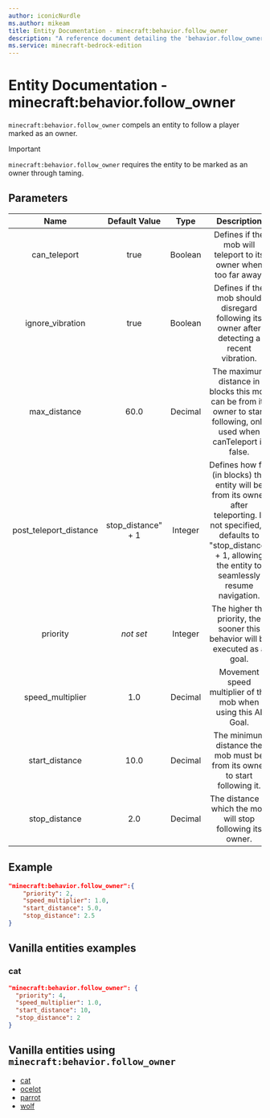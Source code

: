 ```yaml
---
author: iconicNurdle
ms.author: mikeam
title: Entity Documentation - minecraft:behavior.follow_owner
description: "A reference document detailing the 'behavior.follow_owner' entity goal"
ms.service: minecraft-bedrock-edition
---
```


# Entity Documentation - minecraft:behavior.follow_owner

`minecraft:behavior.follow_owner` compels an entity to follow a player marked as an owner.

> [!IMPORTANT]
> `minecraft:behavior.follow_owner` requires the entity to be marked as an owner through taming.

## Parameters

| Name| Default Value| Type| Description |
|:-----------:|:-----------:|:-----------:|:-----------:|
| can_teleport| true| Boolean| Defines if the mob will teleport to its owner when too far away. |
| ignore_vibration| true| Boolean| Defines if the mob should disregard following its owner after detecting a recent vibration. |
| max_distance| 60.0| Decimal| The maximum distance in blocks this mob can be from its owner to start following, only used when canTeleport is false. |
| post_teleport_distance | stop_distance" + 1 | Integer | Defines how far (in blocks) the entity will be from its owner after teleporting. If not specified, it defaults to "stop_distance" + 1, allowing the entity to seamlessly resume navigation. |
| priority|*not set*|Integer|The higher the priority, the sooner this behavior will be executed as a goal.|
| speed_multiplier| 1.0| Decimal| Movement speed multiplier of the mob when using this AI Goal. |
| start_distance| 10.0| Decimal| The minimum distance the mob must be from its owner to start following it. |
| stop_distance| 2.0| Decimal| The distance at which the mob will stop following its owner. |

## Example

```json
"minecraft:behavior.follow_owner":{
    "priority": 2,
    "speed_multiplier": 1.0,
    "start_distance": 5.0,
    "stop_distance": 2.5
}
```

## Vanilla entities examples

### cat

```json
"minecraft:behavior.follow_owner": {
  "priority": 4,
  "speed_multiplier": 1.0,
  "start_distance": 10,
  "stop_distance": 2
}
```

## Vanilla entities using `minecraft:behavior.follow_owner`

- [cat](../../../../Source/VanillaBehaviorPack_Snippets/entities/cat.md)
- [ocelot](../../../../Source/VanillaBehaviorPack_Snippets/entities/ocelot.md)
- [parrot](../../../../Source/VanillaBehaviorPack_Snippets/entities/parrot.md)
- [wolf](../../../../Source/VanillaBehaviorPack_Snippets/entities/wolf.md)
